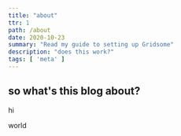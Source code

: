 ```yaml
---
title: "about"
ttr: 1
path: /about
date: 2020-10-23
summary: "Read my guide to setting up Gridsome"
description: "does this work?"
tags: [ 'meta' ]
---
```


## so what's this blog about?

hi

world
